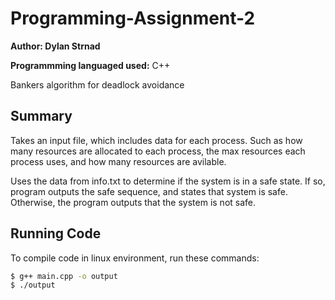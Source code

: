 # Programming-Assignment-2

**Author: Dylan Strnad**

**Programmming languaged used:** C++

Bankers algorithm for deadlock avoidance

## Summary
Takes an input file, which includes data for each process. Such as how many resources are allocated to each process,
the max resources each process uses, and how many resources are avilable.

Uses the data from info.txt to determine if the system is in a safe state. If so, program outputs the safe sequence, and states that system is safe. Otherwise, the program outputs that the system is not safe.

## Running Code
To compile code in linux environment, run these commands:
```sh
$ g++ main.cpp -o output
$ ./output
```
